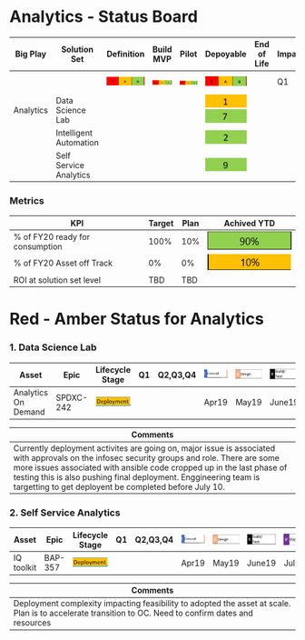 # Analytics - Status Board



| Big Play | Solution Set | Definition | Build MVP | Pilot | Depoyable | End of Life | Impact | |
| ---------| ------------- | ------ | ------ | ----- | ------- | ------- | ------- |------ |
|||![image](rag.png)|![image](rag.png)|![image](rag.png)|![image](rag.png)|| Q1| Potential (Q2,Q3,Q4)|
|Analytics|Data Science Lab||||![amber](1a.png)![Green](7g.png)|||||
||Intelligent Automation||||![Green](2g.png)|||||
||Self Service Analytics||||![Green](9g.png)|||||

### Metrics

| KPI | Target | Plan | Achived YTD |
|-----|-----|-----|-----|
| % of FY20 ready for consumption | 100% | 10% | ![Green](90kpi.png) |
|% of FY20 Asset off Track| 0% | 0% | ![amber](10kpi.png) |
|ROI at solution set level | TBD | TBD | |

# Red - Amber Status for Analytics

<!-- ![image](LC.png) -->
### 1. Data Science Lab

| Asset | Epic | Lifecycle Stage | Q1 | Q2,Q3,Q4 | ![Concept](Concept.png) | ![Design](Design.png) | ![Build](Build.png) | ![Pilot](Pilot.png) | ![Deploy](Deploy.png) |
|-----|-----|-----|-----|-----|-----|-----|-----|-----|-----|
| Analytics On Demand | SPDXC-242 | ![Deployment](AmberDeployment.png) |||Apr19|May19|June19|July19|July19|

|Comments|
|-----|
|Currently deployment activites are going on, major issue is associated with approvals on the infosec security groups and role. There are some more issues associated with ansible code cropped up in the last phase of testing this is also pushing final deployment. Enggineering team is targetting to get deployent be completed before July 10.|


### 2. Self Service Analytics

| Asset | Epic | Lifecycle Stage | Q1 | Q2,Q3,Q4 | ![Concept](Concept.png) | ![Design](Design.png) | ![Build](Build.png) | ![Pilot](Pilot.png) | ![Deploy](Deploy.png) |
|-----|-----|-----|-----|-----|-----|-----|-----|-----|-----|
|IQ toolkit | BAP-357 | ![Deployment](AmberDeployment.png) |||Apr19|May19|June19|July19|July19|

|Comments|
|-----|
|Deployment complexity impacting feasibility to adopted the asset at scale. Plan is to accelerate transition to OC. Need to confirm dates and resources|


